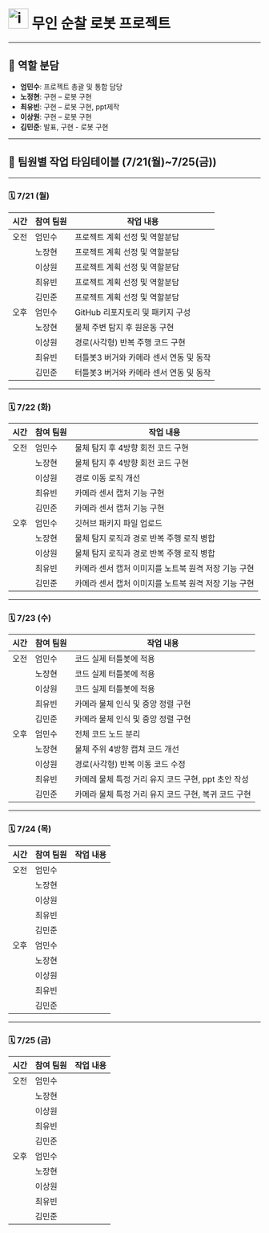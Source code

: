 # <img width="40" height="40" alt="image" src="https://github.com/user-attachments/assets/a52e519d-5aaf-4b94-a946-9d774585a138" /> 무인 순찰 로봇 프로젝트



---
## 🧩 역할 분담

- **엄민수**: 프로젝트 총괄 및 통합 담당
- **노정현**: 구현 – 로봇 구현
- **최유빈**: 구현 – 로봇 구현, ppt제작
- **이상원**: 구현 – 로봇 구현
- **김민준**: 발표, 구현 - 로봇 구현

---

## 📅 팀원별 작업 타임테이블 (7/21(월)~7/25(금))

---

### 🗓️ 7/21 (월)

| 시간  | 참여 팀원 | 작업 내용                         |
|--------|------------|----------------------------------|
| 오전   | 엄민수     | 프로젝트 계획 선정 및 역할분담 |
|        | 노장현     | 프로젝트 계획 선정 및 역할분담|
|        | 이상원     | 프로젝트 계획 선정 및 역할분담   |
|        | 최유빈     | 프로젝트 계획 선정 및 역할분담   |
|        | 김민준     | 프로젝트 계획 선정 및 역할분담  |
| 오후   | 엄민수     | GitHub 리포지토리 및 패키지 구성    |
|        | 노장현     | 물체 주변 탐지 후 원운동 구현 |
|        | 이상원     | 경로(사각형) 반복 주행 코드 구현    |
|        | 최유빈     | 터틀봇3 버거와 카메라 센서 연동 및 동작     |
|        | 김민준     | 터틀봇3 버거와 카메라 센서 연동 및 동작  |


---

### 🗓️ 7/22 (화)

| 시간  | 참여 팀원 | 작업 내용                         |
|--------|------------|----------------------------------|
| 오전   | 엄민수     | 물체 탐지 후 4방향 회전 코드 구현 |
|        | 노장현     | 물체 탐지 후 4방향 회전 코드 구현|
|        | 이상원     | 경로 이동 로직 개선       |
|        | 최유빈     | 카메라 센서 캡처 기능 구현    |
|        | 김민준     | 카메라 센서 캡처 기능 구현  |
| 오후   | 엄민수     | 깃허브 패키지 파일 업로드   |
|        | 노장현     | 물체 탐지 로직과 경로 반복 주행 로직 병합 |
|        | 이상원     | 물체 탐지 로직과 경로 반복 주행 로직 병합    |
|        | 최유빈     | 카메라 센서 캡처 이미지를 노트북 원격 저장 기능 구현    |
|        | 김민준     | 카메라 센서 캡처 이미지를 노트북 원격 저장 기능 구현   |


---

### 🗓️ 7/23 (수)

| 시간  | 참여 팀원 | 작업 내용                         |
|--------|------------|----------------------------------|
| 오전   | 엄민수     | 코드 실제 터틀봇에 적용 |
|        | 노장현     | 코드 실제 터틀봇에 적용|
|        | 이상원     | 코드 실제 터틀봇에 적용   |
|        | 최유빈     | 카메라 물체 인식 및 중앙 정렬 구현  |
|        | 김민준     | 카메라 물체 인식 및 중앙 정렬 구현 |
| 오후   | 엄민수     | 전체 코드 노드 분리    |
|        | 노장현     | 물체 주위 4방향 캡쳐 코드 개선 |
|        | 이상원     | 경로(사각형) 반복 이동 코드 수정  |
|        | 최유빈     | 카메레 물체 특정 거리 유지 코드 구현, ppt 초안 작성    |
|        | 김민준     | 카메라 물체 특정 거리 유지 코드 구현, 복귀 코드 구현  |



---

### 🗓️ 7/24 (목)

| 시간  | 참여 팀원 | 작업 내용                                                                                                           |
|--------|------------|----------------------------------|
| 오전   | 엄민수     |  |
|        | 노장현     | |
|        | 이상원     |        |
|        | 최유빈     |    |
|        | 김민준     | |
| 오후   | 엄민수     |     |
|        | 노장현     |  |
|        | 이상원     |     |
|        | 최유빈     |     |
|        | 김민준     |   |



---

### 🗓️ 7/25 (금)

| 시간  | 참여 팀원 | 작업 내용                         |
|--------|------------|----------------------------------|
| 오전   | 엄민수     |  |
|        | 노장현     | |
|        | 이상원     |      |
|        | 최유빈     |     |
|        | 김민준     |   |
| 오후   | 엄민수     |     |
|        | 노장현     |  |
|        | 이상원     |    |
|        | 최유빈     |    |
|        | 김민준     |    |


